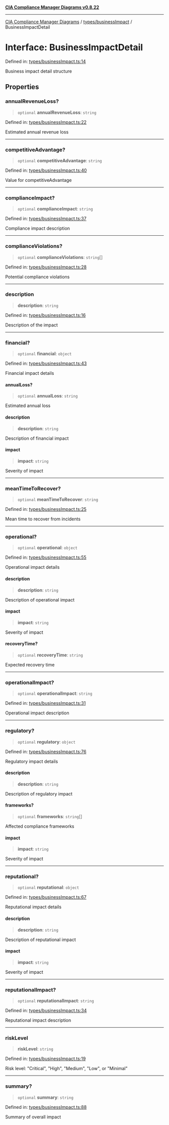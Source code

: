 [**CIA Compliance Manager Diagrams v0.8.22**](../../../README.md)

***

[CIA Compliance Manager Diagrams](../../../modules.md) / [types/businessImpact](../README.md) / BusinessImpactDetail

# Interface: BusinessImpactDetail

Defined in: [types/businessImpact.ts:14](https://github.com/Hack23/cia-compliance-manager/blob/5eebba14bef5523072dd8c486c1cd0c7c18766fc/src/types/businessImpact.ts#L14)

Business impact detail structure

## Properties

### annualRevenueLoss?

> `optional` **annualRevenueLoss**: `string`

Defined in: [types/businessImpact.ts:22](https://github.com/Hack23/cia-compliance-manager/blob/5eebba14bef5523072dd8c486c1cd0c7c18766fc/src/types/businessImpact.ts#L22)

Estimated annual revenue loss

***

### competitiveAdvantage?

> `optional` **competitiveAdvantage**: `string`

Defined in: [types/businessImpact.ts:40](https://github.com/Hack23/cia-compliance-manager/blob/5eebba14bef5523072dd8c486c1cd0c7c18766fc/src/types/businessImpact.ts#L40)

Value for competitiveAdvantage

***

### complianceImpact?

> `optional` **complianceImpact**: `string`

Defined in: [types/businessImpact.ts:37](https://github.com/Hack23/cia-compliance-manager/blob/5eebba14bef5523072dd8c486c1cd0c7c18766fc/src/types/businessImpact.ts#L37)

Compliance impact description

***

### complianceViolations?

> `optional` **complianceViolations**: `string`[]

Defined in: [types/businessImpact.ts:28](https://github.com/Hack23/cia-compliance-manager/blob/5eebba14bef5523072dd8c486c1cd0c7c18766fc/src/types/businessImpact.ts#L28)

Potential compliance violations

***

### description

> **description**: `string`

Defined in: [types/businessImpact.ts:16](https://github.com/Hack23/cia-compliance-manager/blob/5eebba14bef5523072dd8c486c1cd0c7c18766fc/src/types/businessImpact.ts#L16)

Description of the impact

***

### financial?

> `optional` **financial**: `object`

Defined in: [types/businessImpact.ts:43](https://github.com/Hack23/cia-compliance-manager/blob/5eebba14bef5523072dd8c486c1cd0c7c18766fc/src/types/businessImpact.ts#L43)

Financial impact details

#### annualLoss?

> `optional` **annualLoss**: `string`

Estimated annual loss

#### description

> **description**: `string`

Description of financial impact

#### impact

> **impact**: `string`

Severity of impact

***

### meanTimeToRecover?

> `optional` **meanTimeToRecover**: `string`

Defined in: [types/businessImpact.ts:25](https://github.com/Hack23/cia-compliance-manager/blob/5eebba14bef5523072dd8c486c1cd0c7c18766fc/src/types/businessImpact.ts#L25)

Mean time to recover from incidents

***

### operational?

> `optional` **operational**: `object`

Defined in: [types/businessImpact.ts:55](https://github.com/Hack23/cia-compliance-manager/blob/5eebba14bef5523072dd8c486c1cd0c7c18766fc/src/types/businessImpact.ts#L55)

Operational impact details

#### description

> **description**: `string`

Description of operational impact

#### impact

> **impact**: `string`

Severity of impact

#### recoveryTime?

> `optional` **recoveryTime**: `string`

Expected recovery time

***

### operationalImpact?

> `optional` **operationalImpact**: `string`

Defined in: [types/businessImpact.ts:31](https://github.com/Hack23/cia-compliance-manager/blob/5eebba14bef5523072dd8c486c1cd0c7c18766fc/src/types/businessImpact.ts#L31)

Operational impact description

***

### regulatory?

> `optional` **regulatory**: `object`

Defined in: [types/businessImpact.ts:76](https://github.com/Hack23/cia-compliance-manager/blob/5eebba14bef5523072dd8c486c1cd0c7c18766fc/src/types/businessImpact.ts#L76)

Regulatory impact details

#### description

> **description**: `string`

Description of regulatory impact

#### frameworks?

> `optional` **frameworks**: `string`[]

Affected compliance frameworks

#### impact

> **impact**: `string`

Severity of impact

***

### reputational?

> `optional` **reputational**: `object`

Defined in: [types/businessImpact.ts:67](https://github.com/Hack23/cia-compliance-manager/blob/5eebba14bef5523072dd8c486c1cd0c7c18766fc/src/types/businessImpact.ts#L67)

Reputational impact details

#### description

> **description**: `string`

Description of reputational impact

#### impact

> **impact**: `string`

Severity of impact

***

### reputationalImpact?

> `optional` **reputationalImpact**: `string`

Defined in: [types/businessImpact.ts:34](https://github.com/Hack23/cia-compliance-manager/blob/5eebba14bef5523072dd8c486c1cd0c7c18766fc/src/types/businessImpact.ts#L34)

Reputational impact description

***

### riskLevel

> **riskLevel**: `string`

Defined in: [types/businessImpact.ts:19](https://github.com/Hack23/cia-compliance-manager/blob/5eebba14bef5523072dd8c486c1cd0c7c18766fc/src/types/businessImpact.ts#L19)

Risk level: "Critical", "High", "Medium", "Low", or "Minimal"

***

### summary?

> `optional` **summary**: `string`

Defined in: [types/businessImpact.ts:88](https://github.com/Hack23/cia-compliance-manager/blob/5eebba14bef5523072dd8c486c1cd0c7c18766fc/src/types/businessImpact.ts#L88)

Summary of overall impact
